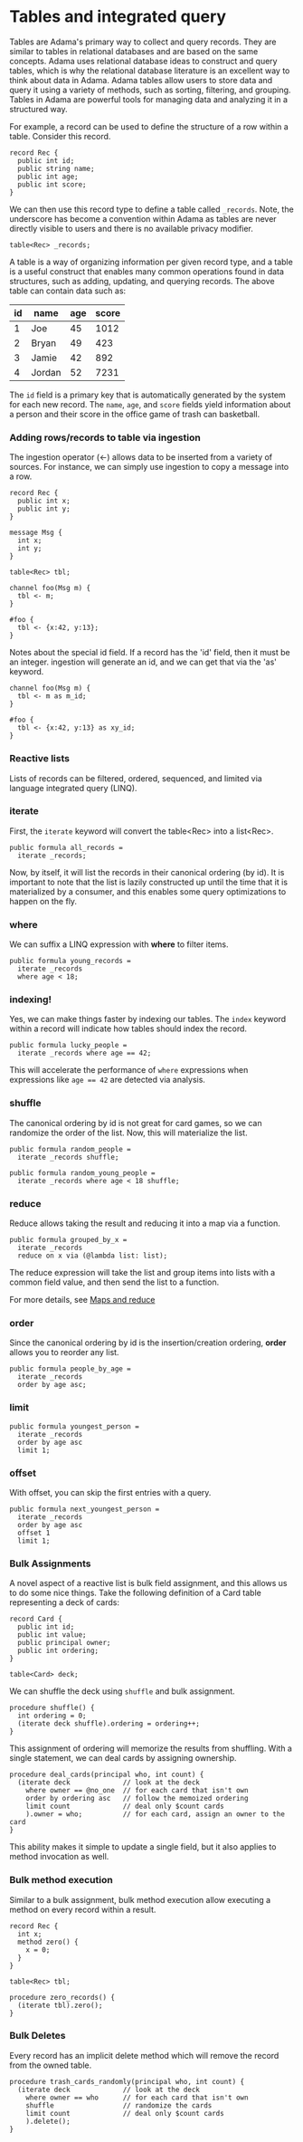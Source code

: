 # Tables and integrated query

Tables are Adama's primary way to collect and query records.
They are similar to tables in relational databases and are based on the same concepts.
Adama uses relational database ideas to construct and query tables, which is why the relational database literature is an excellent way to think about data in Adama.
Adama tables allow users to store data and query it using a variety of methods, such as sorting, filtering, and grouping.
Tables in Adama are powerful tools for managing data and analyzing it in a structured way.

For example, a record can be used to define the structure of a row within a table. Consider this record.

```adama
record Rec {
  public int id;
  public string name;
  public int age;
  public int score;
}
```

We can then use this record type to define a table called ```_records```.
Note, the underscore has become a convention within Adama as tables are never directly visible to users and there is no available privacy modifier.

```adama
table<Rec> _records;
```

A table is a way of organizing information per given record type, and a table is a useful construct that enables many common operations found in data structures, such as adding, updating, and querying records.
The above table can contain data such as:

| id | name | age | score |
| --- | --- | --- | --- |
| 1 | Joe | 45 | 1012 |
| 2 | Bryan | 49 | 423 |
| 3 | Jamie | 42 | 892 |
| 4 | Jordan | 52 | 7231 |


The ```id``` field is a primary key that is automatically generated by the system for each new record.
The ```name```, ```age```, and ```score``` fields yield information about a person and their score in the office game of trash can basketball.

### Adding rows/records to table via ingestion
The ingestion operator (<-) allows data to be inserted from a variety of sources. For instance, we can simply use ingestion to copy a message into a row.

```adama
record Rec {
  public int x;
  public int y;
}

message Msg {
  int x;
  int y;
}

table<Rec> tbl;

channel foo(Msg m) {
  tbl <- m;
}

#foo {
  tbl <- {x:42, y:13};
}
```

Notes about the special id field. If a record has the 'id' field, then it must be an integer. ingestion will generate an id, and we can get that via the 'as' keyword.

```adama
channel foo(Msg m) {
  tbl <- m as m_id;
}

#foo {
  tbl <- {x:42, y:13} as xy_id;
}
```


### Reactive lists
Lists of records can be filtered, ordered, sequenced, and limited via language integrated query (LINQ).

### iterate

First, the ```iterate``` keyword will convert the table&lt;Rec&gt; into a list&lt;Rec&gt;.

```adama
public formula all_records =
  iterate _records;
```

Now, by itself, it will list the records in their canonical ordering (by id). It is important to note that the list is lazily constructed up until the time that it is materialized by a consumer, and this enables some query optimizations to happen on the fly.

### where

We can suffix a LINQ expression with **where** to filter items.
```adama
public formula young_records =
  iterate _records
  where age < 18;
```

### indexing!

Yes, we can make things faster by indexing our tables. The ```index``` keyword within a record will indicate how tables should index the record.

```adama
public formula lucky_people =
  iterate _records where age == 42;
```

This will accelerate the performance of ```where``` expressions when expressions like ```age == 42``` are detected via analysis.

### shuffle
The canonical ordering by id is not great for card games, so we can randomize the order of the list. Now, this will materialize the list.

```adama
public formula random_people =
  iterate _records shuffle;

public formula random_young_people =
  iterate _records where age < 18 shuffle;
```

### reduce
Reduce allows taking the result and reducing it into a map via a function.

```adama
public formula grouped_by_x =
  iterate _records
  reduce on x via (@lambda list: list);
```

The reduce expression will take the list and group items into lists with a common field value, and then send the list to a function.

For more details, see [Maps and reduce](./map-reduce.md)
 

### order

Since the canonical ordering by id is the insertion/creation ordering, **order** allows you to reorder any list.

```adama
public formula people_by_age =
  iterate _records
  order by age asc;
```

### limit

```adama
public formula youngest_person =
  iterate _records
  order by age asc
  limit 1;
```

### offset

With offset, you can skip the first entries with a query.

```adama
public formula next_youngest_person =
  iterate _records
  order by age asc
  offset 1
  limit 1;
```

### Bulk Assignments

A novel aspect of a reactive list is bulk field assignment, and this allows us to do some nice things. Take the following definition of a Card table representing a deck of cards:

```adama
record Card {
  public int id;
  public int value;
  public principal owner;
  public int ordering;
}

table<Card> deck;
```

We can shuffle the deck using ```shuffle``` and bulk assignment.
```adama
procedure shuffle() {
  int ordering = 0;
  (iterate deck shuffle).ordering = ordering++;
}
```

This assignment of ordering will memorize the results from shuffling. With a single statement, we can deal cards by assigning ownership.

```adama
procedure deal_cards(principal who, int count) {
  (iterate deck             // look at the deck
    where owner == @no_one  // for each card that isn't own
    order by ordering asc   // follow the memoized ordering
    limit count             // deal only $count cards
    ).owner = who;          // for each card, assign an owner to the card
}
```

This ability makes it simple to update a single field, but it also applies to method invocation as well.

### Bulk method execution

Similar to a bulk assignment, bulk method execution allow executing a method on every record within a result.

```adama
record Rec {
  int x;
  method zero() {
    x = 0;
  }
}

table<Rec> tbl;

procedure zero_records() {
  (iterate tbl).zero();
}
```

### Bulk Deletes

Every record has an implicit delete method which will remove the record from the owned table.

```adama
procedure trash_cards_randomly(principal who, int count) {
  (iterate deck             // look at the deck
    where owner == who      // for each card that isn't own
    shuffle                 // randomize the cards
    limit count             // deal only $count cards
    ).delete();
}
```